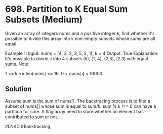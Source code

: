 # 698. Partition to K Equal Sum Subsets (Medium)

Given an array of integers nums and a positive integer k, find whether it's possible to divide this array into k non-empty subsets whose sums are all equal.

Example 1:
Input: nums = [4, 3, 2, 3, 5, 2, 1], k = 4
Output: True
Explanation: It's possible to divide it into 4 subsets (5), (1, 4), (2,3), (2,3) with equal sums.
Note:

1 <= k <= len(nums) <= 16.
0 < nums[i] < 10000.

## Solution
Assume sum is the sum of nums[]. The backtracing process is to find a subset of nums[] whose sum is equal to sum/k. sum % k !== 0 can have a partition for sure. A flag array need to store whether an element has contributed to sum or not.

#LNKD
#Backtracking
